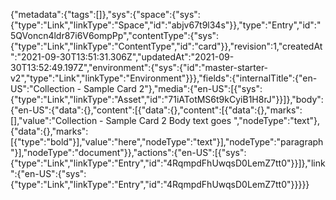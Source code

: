 {"metadata":{"tags":[]},"sys":{"space":{"sys":{"type":"Link","linkType":"Space","id":"abjv67t9l34s"}},"type":"Entry","id":"5QVoncn4ldr87i6V6ompPp","contentType":{"sys":{"type":"Link","linkType":"ContentType","id":"card"}},"revision":1,"createdAt":"2021-09-30T13:51:31.306Z","updatedAt":"2021-09-30T13:52:49.197Z","environment":{"sys":{"id":"master-starter-v2","type":"Link","linkType":"Environment"}}},"fields":{"internalTitle":{"en-US":"Collection - Sample Card 2"},"media":{"en-US":[{"sys":{"type":"Link","linkType":"Asset","id":"71iATotMS6t9kCyiB1H8rJ"}}]},"body":{"en-US":{"data":{},"content":[{"data":{},"content":[{"data":{},"marks":[],"value":"Collection - Sample Card 2 Body text goes ","nodeType":"text"},{"data":{},"marks":[{"type":"bold"}],"value":"here","nodeType":"text"}],"nodeType":"paragraph"}],"nodeType":"document"}},"actions":{"en-US":[{"sys":{"type":"Link","linkType":"Entry","id":"4RqmpdFhUwqsD0LemZ7tt0"}}]},"link":{"en-US":{"sys":{"type":"Link","linkType":"Entry","id":"4RqmpdFhUwqsD0LemZ7tt0"}}}}}